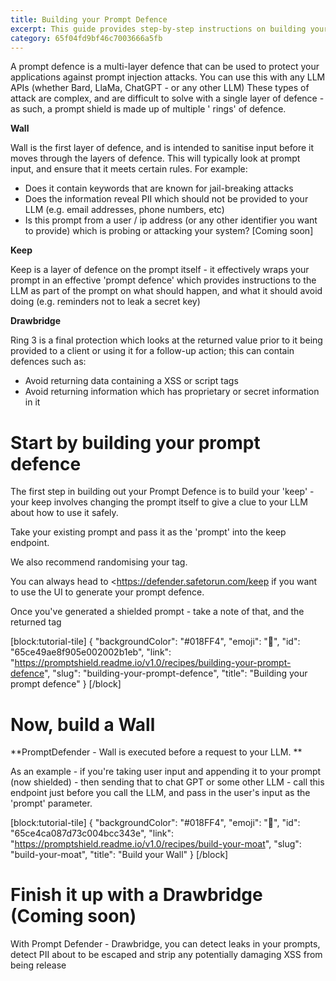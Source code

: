 ```yaml
---
title: Building your Prompt Defence
excerpt: This guide provides step-by-step instructions on building your Prompt Defence, starting with the creation of your 'keep', followed by the construction of a 'wall'. It also introduces the upcoming 'Drawbridge' feature for enhanced security.
category: 65f04fd9bf46c7003666a5fb
---
```


A prompt defence is a multi-layer defence that can be used to protect your applications against prompt injection
attacks. You can use this with any LLM APIs (whether Bard, LlaMa, ChatGPT - or any other LLM) These types of attack are
complex, and are difficult to solve with a single layer of defence - as such, a prompt shield is made up of multiple '
rings' of defence.

**Wall**

Wall is the first layer of defence, and is intended to sanitise input before it moves through the layers of defence.
This will typically look at prompt input, and ensure that it meets certain rules. For example:

- Does it contain keywords that are known for jail-breaking attacks
- Does the information reveal PII which should not be provided to your LLM (e.g. email addresses, phone numbers, etc)
- Is this prompt from a user / ip address (or any other identifier you want to provide) which is probing or attacking
  your system? [Coming soon]

**Keep**

Keep is a layer of defence on the prompt itself - it effectively wraps your prompt in an effective 'prompt defence'
which provides instructions to the LLM as part of the prompt on what should happen, and what it should avoid doing (e.g.
reminders not to leak a secret key)

**Drawbridge**

Ring 3 is a final protection which looks at the returned value prior to it being provided to a client or using it for a
follow-up action; this can contain defences such as:

- Avoid returning data containing a XSS or script tags
- Avoid returning information which has proprietary or secret information in it

# Start by building your prompt defence

The first step in building out your Prompt Defence is to build your 'keep' - your keep involves changing the prompt
itself to give a clue to your LLM about how to use it safely.

Take your existing prompt and pass it as the 'prompt' into the keep endpoint.

We also recommend randomising your tag.

You can always head to \<<https://defender.safetorun.com/keep> if you want to use the UI to generate your prompt
defence.

Once you've generated a shielded prompt - take a note of that, and the returned tag

[block:tutorial-tile]
{
"backgroundColor": "#018FF4",
"emoji": "🦉",
"id": "65ce49ae8f905e002002b1eb",
"link": "https://promptshield.readme.io/v1.0/recipes/building-your-prompt-defence",
"slug": "building-your-prompt-defence",
"title": "Building your prompt defence"
}
[/block]

# Now, build a Wall

**PromptDefender - Wall is executed before a request to your LLM. **

As an example - if you're taking user input and appending it to your prompt (now shielded) - then sending that to chat
GPT or some other LLM - call this endpoint just before you call the LLM, and pass in the user's input as the 'prompt'
parameter.

[block:tutorial-tile]
{
"backgroundColor": "#018FF4",
"emoji": "🦉",
"id": "65ce4ca087d73c004bcc343e",
"link": "https://promptshield.readme.io/v1.0/recipes/build-your-moat",
"slug": "build-your-moat",
"title": "Build your Wall"
}
[/block]

# Finish it up with a Drawbridge (Coming soon)

With Prompt Defender - Drawbridge, you can detect leaks in your prompts, detect PII about to be escaped and strip any
potentially damaging XSS from being release